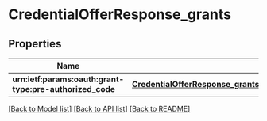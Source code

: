 # CredentialOfferResponse_grants

## Properties

| Name                                                     | Type                                                                                                                                                                              | Description | Notes             |
| -------------------------------------------------------- | --------------------------------------------------------------------------------------------------------------------------------------------------------------------------------- | ----------- | ----------------- |
| **urn:ietf:params:oauth:grant-type:pre-authorized_code** | [**CredentialOfferResponse_grants_urn_ietf_params_oauth_grant_type_pre_authorized_code**](CredentialOfferResponse_grants_urn_ietf_params_oauth_grant_type_pre_authorized_code.md) |             | [default to null] |

[[Back to Model list]](../README.md#documentation-for-models) [[Back to API list]](../README.md#documentation-for-api-endpoints) [[Back to README]](../README.md)
